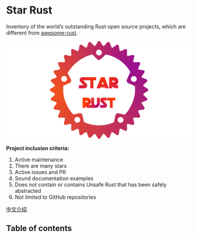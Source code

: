 # Star Rust

Inventory of the world’s outstanding Rust open source projects, which are different from [awesome-rust](https://awesome-rust.com/).

![img](images/star-rust.png)

**Project inclusion criteria:**

1. Active maintenance
2. There are many stars
3. Active issues and PR
4. Sound documentation examples
5. Does not contain or contains Unsafe Rust that has been safely abstracted
6. Not limited to GitHub repositories

[中文介绍](README_CN.md)

## Table of contents

